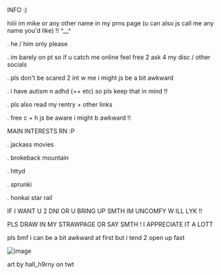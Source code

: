 INFO :)

hiiii im mike or any other name in my prns page (u can also js call me any name you'd like) !! ^__^

. he / him only please

. im barely on pt so if u catch me online feel free 2 ask 4 my disc / other socials

. pls don't be scared 2 int w me i might js be a bit awkward

. i have autism n adhd (++ etc) so pls keep that in mind !!

. pls also read my rentry + other links

. free c + h js be aware i might b awkward !!

MAIN INTERESTS RN :P

. jackass movies

. brokeback mountain

. httyd

. sprunki

. honkai star rail

IF I WANT U 2 DNI OR U BRING UP SMTH IM UNCOMFY W ILL LYK !!

PLS DRAW IN MY STRAWPAGE OR SAY SMTH ! I APPRECIATE IT A LOTT

pls bmf i can be a bit awkward at first but i tend 2 open up fast


![image](https://github.com/user-attachments/assets/7e898c3d-d1d0-42c5-bef9-827ab5c04cd8)

art by hall_h9rny on twt
